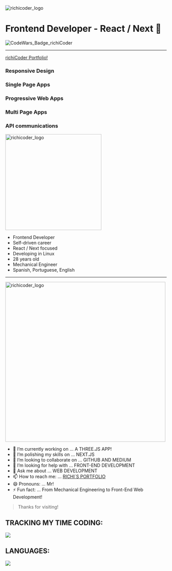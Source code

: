 <img alt='richicoder_logo' src='http://richicoder.com/richicoder_logo.png' />

# Frontend Developer - React / Next 👋
![CodeWars_Badge_richiCoder](https://www.codewars.com/users/richicoder/badges/large)
_____

<a href="https://richicoder.com" target="_blank">richiCoder Portfolio!</a>

### Responsive Design
### Single Page Apps
### Progressive Web Apps
### Multi Page Apps
### API communications

<img alt='richicoder_logo' src='https://richicoder.com/richicoder_tablet.png' width='300px' height='auto' />

- Frontend Developer
- Self-driven career
- React / Next focused
- Developing in Linux
- 28 years old
- Mechanical Engineer
- Spanish, Portuguese, English

_____
<img alt='richicoder_logo' src='https://richicoder.com/4pics_1word_desktop.png' width='500px' height='auto' />

- 🔭 I’m currently working on ... A THREE.JS APP!
- 🌱 I’m polishing my skills on ... NEXT.JS
- 👯 I’m looking to collaborate on ... GITHUB AND MEDIUM
- 🤔 I’m looking for help with ... FRONT-END DEVELOPMENT
- 💬 Ask me about ... WEB DEVELOPMENT
- 📫 How to reach me: ... [RICHI´S PORTFOLIO](https://richicoder.com/ "Visit Richi's Portfolio!")
- 😄 Pronouns: ... Mr!
- ⚡ Fun fact:  ... From Mechanical Engineering to Front-End Web Development!


> Thanks for visiting!


## **TRACKING MY TIME CODING:**
<a href="https://wakatime.com"><img src="https://wakatime.com/share/@2db4d374-00ea-4dca-a30e-e490256172a0/6d575458-2430-4f0b-b37c-78b0dad52566.png" /></a>

## **LANGUAGES:**
<a href="https://wakatime.com"><img src="https://wakatime.com/share/@2db4d374-00ea-4dca-a30e-e490256172a0/570f5e62-b2a1-4654-93a3-127e21b8017e.png" /></a>
